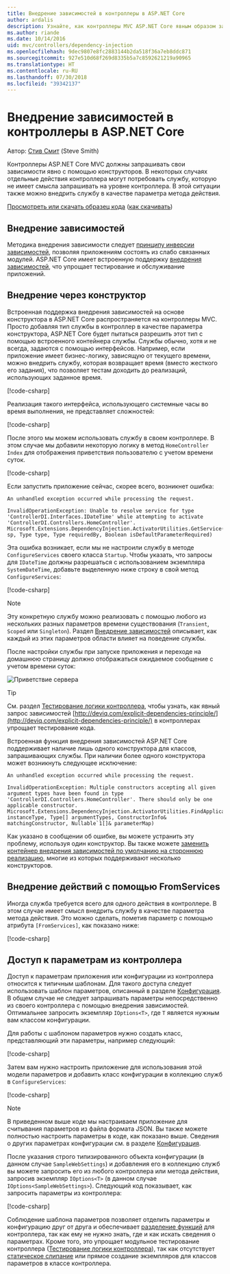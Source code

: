 ```yaml
---
title: Внедрение зависимостей в контроллеры в ASP.NET Core
author: ardalis
description: Узнайте, как контроллеры MVC ASP.NET Core явным образом запрашивают зависимости с помощью конструкторов с внедрением зависимостей в ASP.NET Core.
ms.author: riande
ms.date: 10/14/2016
uid: mvc/controllers/dependency-injection
ms.openlocfilehash: 9dec9807e8fc2883144b2da518f36a7eb8ddc871
ms.sourcegitcommit: 927e510d68f269d8335b5a7c8592621219a90965
ms.translationtype: HT
ms.contentlocale: ru-RU
ms.lasthandoff: 07/30/2018
ms.locfileid: "39342137"
---
```

# <a name="dependency-injection-into-controllers-in-aspnet-core"></a>Внедрение зависимостей в контроллеры в ASP.NET Core

<a name="dependency-injection-controllers"></a>

Автор: [Стив Смит](https://ardalis.com/) (Steve Smith)

Контроллеры ASP.NET Core MVC должны запрашивать свои зависимости явно с помощью конструкторов. В некоторых случаях отдельные действия контроллера могут потребовать службу, которую не имеет смысла запрашивать на уровне контроллера. В этой ситуации также можно внедрить службу в качестве параметра метода действия.

[Просмотреть или скачать образец кода](https://github.com/aspnet/Docs/tree/master/aspnetcore/mvc/controllers/dependency-injection/sample) ([как скачивать](xref:tutorials/index#how-to-download-a-sample))

## <a name="dependency-injection"></a>Внедрение зависимостей

Методика внедрения зависимости следует [принципу инверсии зависимостей](http://deviq.com/dependency-inversion-principle/), позволяя приложениям состоять из слабо связанных модулей. ASP.NET Core имеет встроенную поддержку [внедрения зависимостей](../../fundamentals/dependency-injection.md), что упрощает тестирование и обслуживание приложений.

## <a name="constructor-injection"></a>Внедрение через конструктор

Встроенная поддержка внедрения зависимостей на основе конструктора в ASP.NET Core распространяется на контроллеры MVC. Просто добавляя тип службы в контроллер в качестве параметра конструктора, ASP.NET Core будет пытаться разрешить этот тип с помощью встроенного контейнера службы. Службы обычно, хотя и не всегда, задаются с помощью интерфейсов. Например, если приложение имеет бизнес-логику, зависящую от текущего времени, можно внедрить службу, которая возвращает время (вместо жесткого его задания), что позволяет тестам доходить до реализаций, использующих заданное время.

[!code-csharp[](dependency-injection/sample/src/ControllerDI/Interfaces/IDateTime.cs)]


Реализация такого интерфейса, использующего системные часы во время выполнения, не представляет сложностей:

[!code-csharp[](dependency-injection/sample/src/ControllerDI/Services/SystemDateTime.cs)]


После этого мы можем использовать службу в своем контроллере. В этом случае мы добавили некоторую логику в метод `HomeController` `Index` для отображения приветствия пользователю с учетом времени суток.

[!code-csharp[](./dependency-injection/sample/src/ControllerDI/Controllers/HomeController.cs?highlight=8,10,12,17,18,19,20,21,22,23,24,25,26,27,28,29,30&range=1-31,51-52)]

Если запустить приложение сейчас, скорее всего, возникнет ошибка:

```
An unhandled exception occurred while processing the request.

InvalidOperationException: Unable to resolve service for type 'ControllerDI.Interfaces.IDateTime' while attempting to activate 'ControllerDI.Controllers.HomeController'.
Microsoft.Extensions.DependencyInjection.ActivatorUtilities.GetService(IServiceProvider sp, Type type, Type requiredBy, Boolean isDefaultParameterRequired)
```

Эта ошибка возникает, если мы не настроили службу в методе `ConfigureServices` своего класса `Startup`. Чтобы указать, что запросы для `IDateTime` должны разрешаться с использованием экземпляра `SystemDateTime`, добавьте выделенную ниже строку в свой метод `ConfigureServices`:

[!code-csharp[](./dependency-injection/sample/src/ControllerDI/Startup.cs?highlight=4&range=26-27,42-44)]

> [!NOTE]
> Эту конкретную службу можно реализовать с помощью любого из нескольких разных параметров времени существования (`Transient`, `Scoped` или `Singleton`). Раздел [Внедрение зависимостей](../../fundamentals/dependency-injection.md) описывает, как каждый из этих параметров области влияет на поведение службы.

После настройки службы при запуске приложения и переходе на домашнюю страницу должно отображаться ожидаемое сообщение с учетом времени суток:

![Приветствие сервера](dependency-injection/_static/server-greeting.png)

>[!TIP]
> См. раздел [Тестирование логики контроллера](testing.md), чтобы узнать, как явный запрос зависимостей [http://deviq.com/explicit-dependencies-principle/](http://deviq.com/explicit-dependencies-principle/) в контроллерах упрощает тестирование кода.

Встроенная функция внедрения зависимостей ASP.NET Core поддерживает наличие лишь одного конструктора для классов, запрашивающих службы. При наличии более одного конструктора может возникнуть следующее исключение:

```
An unhandled exception occurred while processing the request.

InvalidOperationException: Multiple constructors accepting all given argument types have been found in type 'ControllerDI.Controllers.HomeController'. There should only be one applicable constructor.
Microsoft.Extensions.DependencyInjection.ActivatorUtilities.FindApplicableConstructor(Type instanceType, Type[] argumentTypes, ConstructorInfo& matchingConstructor, Nullable`1[]& parameterMap)
```

Как указано в сообщении об ошибке, вы можете устранить эту проблему, используя один конструктор. Вы также можете [заменить контейнер внедрения зависимостей по умолчанию на стороннюю реализацию](xref:fundamentals/dependency-injection#default-service-container-replacement), многие из которых поддерживают несколько конструкторов.

## <a name="action-injection-with-fromservices"></a>Внедрение действий с помощью FromServices

Иногда служба требуется всего для одного действия в контроллере. В этом случае имеет смысл внедрить службу в качестве параметра метода действия. Это можно сделать, пометив параметр с помощью атрибута `[FromServices]`, как показано ниже:

[!code-csharp[](./dependency-injection/sample/src/ControllerDI/Controllers/HomeController.cs?highlight=1&range=33-38)]

## <a name="accessing-settings-from-a-controller"></a>Доступ к параметрам из контроллера

Доступ к параметрам приложения или конфигурации из контроллера относится к типичным шаблонам. Для такого доступа следует использовать шаблон параметров, описанный в разделе [Конфигурация](xref:fundamentals/configuration/index). В общем случае не следует запрашивать параметры непосредственно из своего контроллера с помощью внедрения зависимостей. Оптимальнее запросить экземпляр `IOptions<T>`, где `T` является нужным вам классом конфигурации.

Для работы с шаблоном параметров нужно создать класс, представляющий эти параметры, например следующий:

[!code-csharp[](dependency-injection/sample/src/ControllerDI/Model/SampleWebSettings.cs)]

Затем вам нужно настроить приложение для использования этой модели параметров и добавить класс конфигурации в коллекцию служб в `ConfigureServices`:

[!code-csharp[](./dependency-injection/sample/src/ControllerDI/Startup.cs?highlight=3,4,5,6,9,16,19&range=14-44)]

> [!NOTE]
> В приведенном выше коде мы настраиваем приложение для считывания параметров из файла формата JSON. Вы также можете полностью настроить параметры в коде, как показано выше. Сведения о других параметрах конфигурации см. в разделе [Конфигурация](xref:fundamentals/configuration/index).

После указания строго типизированного объекта конфигурации (в данном случае `SampleWebSettings`) и добавления его в коллекцию служб вы можете запросить его из любого контроллера или метода действия, запросив экземпляр `IOptions<T>` (в данном случае `IOptions<SampleWebSettings>`). Следующий код показывает, как запросить параметры из контроллера:

[!code-csharp[](./dependency-injection/sample/src/ControllerDI/Controllers/SettingsController.cs?highlight=3,5,7&range=7-22)]

Соблюдение шаблона параметров позволяет отделить параметры и конфигурацию друг от друга и обеспечивает [разделение функций](http://deviq.com/separation-of-concerns/) для контроллера, так как ему не нужно знать, где и как искать сведения о параметрах. Кроме того, это упрощает модульное тестирование контроллера ([Тестирование логики контроллера](testing.md)), так как отсутствует [статическое слипание](http://deviq.com/static-cling/) или прямое создание экземпляров для классов параметров в классе контроллера.
